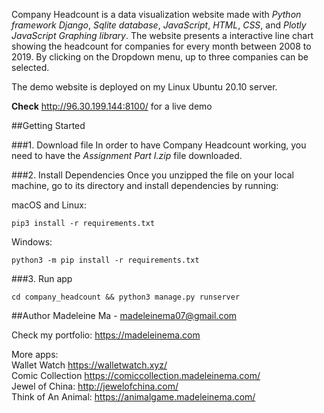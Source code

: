 Company Headcount is a data visualization website made with <i>Python framework Django</i>, <i>Sqlite database</i>,
 <i>JavaScript</i>, <i>HTML</i>, <i>CSS</i>, and <i>Plotly JavaScript Graphing library</i>. 
The website presents a interactive line chart showing the headcount for companies for every month between 2008 to 2019.
By clicking on the Dropdown menu, up to three companies can be selected. 

The demo website is deployed on my Linux Ubuntu 20.10 server.

**Check** http://96.30.199.144:8100/ for a live demo 

##Getting Started

###1. Download file
In order to have Company Headcount working, you need to have the <i>Assignment Part I.zip</i> file downloaded. 

###2. Install Dependencies
Once you unzipped the file on your local machine, go to its directory and install dependencies by running:

macOS and Linux:
```
pip3 install -r requirements.txt
```

Windows:
```
python3 -m pip install -r requirements.txt
```

###3. Run app
```
cd company_headcount && python3 manage.py runserver 
```


##Author
Madeleine Ma - madeleinema07@gmail.com

Check my portfolio: https://madeleinema.com

More apps: <br>
Wallet Watch https://walletwatch.xyz/ <br>
Comic Collection https://comiccollection.madeleinema.com/ <br>
Jewel of China: http://jewelofchina.com/ <br>
Think of An Animal: https://animalgame.madeleinema.com/







